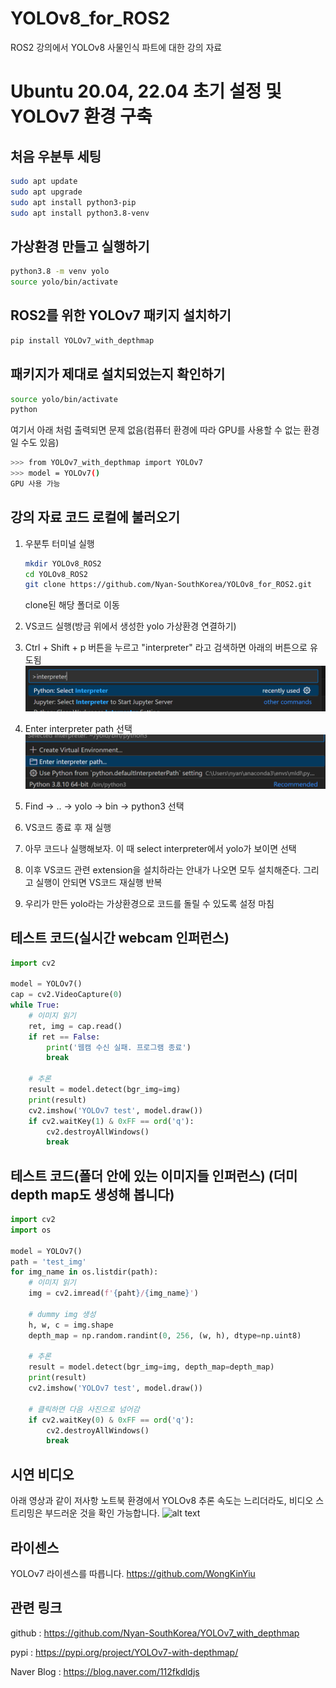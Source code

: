 # YOLOv8_for_ROS2
ROS2 강의에서 YOLOv8 사물인식 파트에 대한 강의 자료


# Ubuntu 20.04, 22.04 초기 설정 및 YOLOv7 환경 구축

## 처음 우분투 세팅

```bash
sudo apt update
sudo apt upgrade
sudo apt install python3-pip
sudo apt install python3.8-venv
```

## 가상환경 만들고 실행하기

```bash
python3.8 -m venv yolo
source yolo/bin/activate
```

## ROS2를 위한 YOLOv7 패키지 설치하기

```bash
pip install YOLOv7_with_depthmap
```

## 패키지가 제대로 설치되었는지 확인하기
```bash
source yolo/bin/activate
python
```
여기서 아래 처럼 출력되면 문제 없음(컴퓨터 환경에 따라 GPU를 사용할 수 없는 환경일 수도 있음)
```bash
>>> from YOLOv7_with_depthmap import YOLOv7
>>> model = YOLOv7()
GPU 사용 가능
```


## 강의 자료 코드 로컬에 불러오기

1. 우분투 터미널 실행

    ```bash
    mkdir YOLOv8_ROS2
    cd YOLOv8_ROS2
    git clone https://github.com/Nyan-SouthKorea/YOLOv8_for_ROS2.git
    ```
    clone된 해당 폴더로 이동

2. VS코드 실행(방금 위에서 생성한 yolo 가상환경 연결하기)

3. Ctrl + Shift + p 버튼을 누르고 "interpreter" 라고 검색하면 아래의 버튼으로 유도됨
![alt text](https://github.com/Nyan-SouthKorea/YOLOv7_with_depthmap/blob/main/README_images/image_1.png)


4. Enter interpreter path 선택
![alt text](https://github.com/Nyan-SouthKorea/YOLOv7_with_depthmap/blob/main/README_images/image_2.png)

5. Find -> .. -> yolo -> bin -> python3 선택

6. VS코드 종료 후 재 실행

7. 아무 코드나 실행해보자. 이 때 select interpreter에서 yolo가 보이면 선택

8. 이후 VS코드 관련 extension을 설치하라는 안내가 나오면 모두 설치해준다. 그리고 실행이 안되면 VS코드 재실행 반복

9. 우리가 만든 yolo라는 가상환경으로 코드를 돌릴 수 있도록 설정 마침

## 테스트 코드(실시간 webcam 인퍼런스)
```python
import cv2

model = YOLOv7()
cap = cv2.VideoCapture(0)
while True:
    # 이미지 읽기
    ret, img = cap.read()
    if ret == False:
        print('웹캠 수신 실패. 프로그램 종료')
        break

    # 추론
    result = model.detect(bgr_img=img)
    print(result)
    cv2.imshow('YOLOv7 test', model.draw())
    if cv2.waitKey(1) & 0xFF == ord('q'):
        cv2.destroyAllWindows()
        break
```

## 테스트 코드(폴더 안에 있는 이미지들 인퍼런스) (더미 depth map도 생성해 봅니다)
```python
import cv2
import os

model = YOLOv7()
path = 'test_img'
for img_name in os.listdir(path):
    # 이미지 읽기
    img = cv2.imread(f'{paht}/{img_name}')
    
    # dummy img 생성
    h, w, c = img.shape
    depth_map = np.random.randint(0, 256, (w, h), dtype=np.uint8)

    # 추론
    result = model.detect(bgr_img=img, depth_map=depth_map)
    print(result)
    cv2.imshow('YOLOv7 test', model.draw())

    # 클릭하면 다음 사진으로 넘어감
    if cv2.waitKey(0) & 0xFF == ord('q'):
        cv2.destroyAllWindows()
        break
```

## 시연 비디오
아래 영상과 같이 저사항 노트북 환경에서 YOLOv8 추론 속도는 느리더라도, 비디오 스트리밍은 부드러운 것을 확인 가능합니다.
![alt text](https://github.com/Nyan-SouthKorea/YOLOv7_with_depthmap/blob/main/README_images/demo_video_1.gif)


## 라이센스
YOLOv7 라이센스를 따릅니다. 
https://github.com/WongKinYiu


## 관련 링크
github : https://github.com/Nyan-SouthKorea/YOLOv7_with_depthmap

pypi : https://pypi.org/project/YOLOv7-with-depthmap/

Naver Blog : https://blog.naver.com/112fkdldjs 